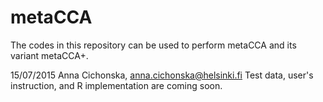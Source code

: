 # metaCCA
The codes in this repository can be used to perform metaCCA
and its variant metaCCA+.


15/07/2015 Anna Cichonska, anna.cichonska@helsinki.fi
Test data, user's instruction, and R implementation are coming soon.
